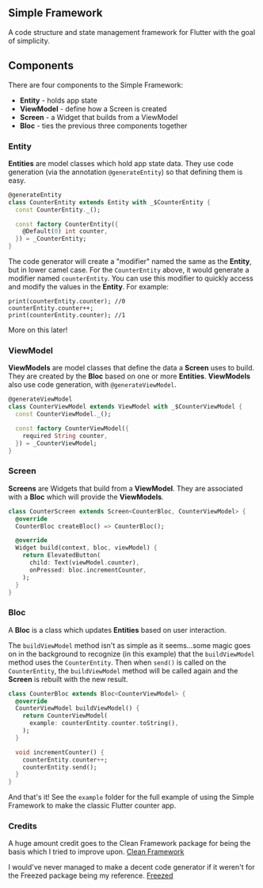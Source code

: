 ## Simple Framework
A code structure and state management framework for Flutter with the goal of simplicity.

## Components

There are four components to the Simple Framework:
 - **Entity** - holds app state
 - **ViewModel** - define how a Screen is created
 - **Screen** - a Widget that builds from a ViewModel
 - **Bloc** - ties the previous three components together

### Entity

**Entities** are model classes which hold app state data. They use code generation (via the annotation
`@generateEntity`) so that defining them is easy.

```dart
@generateEntity
class CounterEntity extends Entity with _$CounterEntity {
  const CounterEntity._();

  const factory CounterEntity({
    @Default(0) int counter,
  }) = _CounterEntity;
}
```

The code generator will create a "modifier" named the same as the **Entity**, but in lower camel
case. For the `CounterEntity` above, it would generate a modifier named `counterEntity`. You
can use this modifier to quickly access and modify the values in the **Entity**. For example:

```
print(counterEntity.counter); //0
counterEntity.counter++;
print(counterEntity.counter); //1
```

More on this later!

### ViewModel

**ViewModels** are model classes that define the data a **Screen** uses to build. They are created by the
**Bloc** based on one or more **Entities**. **ViewModels** also use code generation, with `@generateViewModel`.

```dart
@generateViewModel
class CounterViewModel extends ViewModel with _$CounterViewModel {
  const CounterViewModel._();

  const factory CounterViewModel({
    required String counter,
  }) = _CounterViewModel;
}
```

### Screen

**Screens** are Widgets that build from a **ViewModel**. They are associated with a **Bloc** which will
provide the **ViewModels**.

```dart
class CounterScreen extends Screen<CounterBloc, CounterViewModel> {
  @override
  CounterBloc createBloc() => CounterBloc();

  @override
  Widget build(context, bloc, viewModel) {
    return ElevatedButton(
      child: Text(viewModel.counter),
      onPressed: bloc.incrementCounter,
    );
  }
}
```

### Bloc

A **Bloc** is a class which updates **Entities** based on user interaction.

The `buildViewModel` method isn't as simple as it seems...some magic goes on in the background
to recognize (in this example) that the `buildViewModel` method uses the `CounterEntity`. Then
when `send()` is called on the `CounterEntity`, the `buildViewModel` method will be called again
and the **Screen** is rebuilt with the new result.

```dart
class CounterBloc extends Bloc<CounterViewModel> {
  @override
  CounterViewModel buildViewModel() {
    return CounterViewModel(
      example: counterEntity.counter.toString(),
    );
  }

  void incrementCounter() {
    counterEntity.counter++;
    counterEntity.send();
  }
}
```

And that's it!
See the `example` folder for the full example of using the Simple Framework to make the classic
Flutter counter app.

### Credits
A huge amount credit goes to the Clean Framework package for being the basis which I tried to
improve upon.
[Clean Framework](https://pub.dev/packages/clean_framework/versions/0.4.2)

I would've never managed to make a decent code generator if it weren't for the Freezed package
being my reference.
[Freezed](https://pub.dev/packages/freezed)
